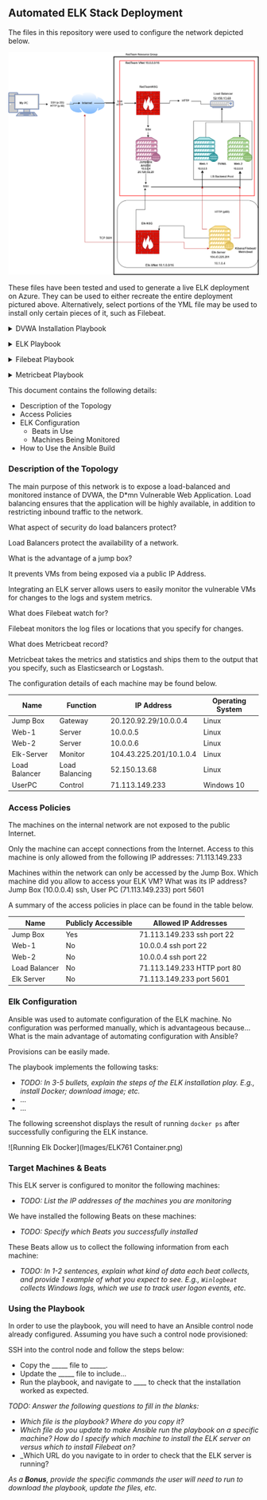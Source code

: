 ## Automated ELK Stack Deployment

The files in this repository were used to configure the network depicted below.

![Elk-Stack](Diagram/Elk-Stack.jpeg)

These files have been tested and used to generate a live ELK deployment on Azure. They can be used to either recreate the entire deployment pictured above. Alternatively, select portions of the YML file may be used to install only certain pieces of it, such as Filebeat.

<p>
<details>
  <summary>DVWA Installation Playbook</summary>
  
  
 <pre><code>---
- name: Config Web VM with Docker
  hosts: webservers
  become: true
  tasks:
  - name: docker.io
    apt:
      force_apt_get: yes
      update_cache: yes
      name: docker.io
      state: present

  - name: Install pip3
    apt:
      force_apt_get: yes
      name: python3-pip
      state: present

  - name: Install Docker python module
    pip:
      name: docker
      state: present

  - name: download and launch a docker web container
    docker_container:
      name: dvwa
      image: cyberxsecurity/dvwa
      state: started
      restart_policy: always
      published_ports: 80:80

   - name: Enable docker service
     systemd:
       name: docker
       enabled: yes</code></pre>
  
   </details>
  </p>
  
 <p>
<details>
  <summary>ELK Playbook</summary>
  
  <pre><code>---
- name: Configure Elk VM with Docker
  hosts: elk
  remote_user: azadmin
  become: true
  tasks:
    - name: Install docker.io
      apt:
        update_cache: yes
        name: docker.io
        state: present

    - name: Install pip3
      apt:
        force_apt_get: yes
        name: python3-pip
        state: present

    - name: Install Docker python module
      pip:
        name: docker
        state: present

    - name: Use more memory
      sysctl:
        name: vm.max_map_count
        value: "262144"
        state: present
        reload: yes

    - name: download and launch a docker elk container
      docker_container:
        name: elk
        image: sebp/elk:761
        state: started
        restart_policy: always
        published_ports:
          - 5601:5601
          - 9200:9200
          - 5044:5044

    - name: Enable service docker on boot
      systemd:
        name: docker
        enabled: yes</code></pre>
 </details>
  </p>

<p>
<details>
    <summary>Filebeat Playbook</summary>
  
<pre><code>---
- name: Installing and Launch Filebeat
  hosts: webservers
  become: yes
  tasks:
 - name: Download filebeat .deb
    command: curl -L -O https://artifacts.elastic.co/downloads/beats/filebeat/filebeat-7.4.0-amd64.deb

  - name: Install .deb file
    command: dpkg -i filebeat-7.4.0-amd64.deb

  - name: Copy
    copy:
      src: /etc/ansible/filebeat-config.yml
      dest: /etc/filebeat/filebeat.yml

  - name: Enable System Module
    command: filebeat modules enable system

  - name: Setup
    command: filebeat setup

 - name: Start service
    command: service filebeat start

  - name: Enable service on boot
    systemd:
      name: filebeat
      enabled: yes</code></pre>          
  </details>
  </p>
  
  <p>
<details>
    <summary>Metricbeat Playbook</summary>
  
 <pre><code>---
- name: Install Metricbeat
  hosts: webservers
  become: true
  tasks:

  - name: Download Metricbeat file
    command: curl -L -O https://artifacts.elastic.co/downloads/beats/metricbeat/metricbeat-7.6.1-amd64.deb

  - name: Install .deb File
    command: sudo dpkg -i metricbeat-7.6.1-amd64.deb

  - name: Copy to Web VMs
    copy:
      src: /etc/ansible/Metricbeat-config.yml
      dest: /etc/metricbeat/metricbeat.yml

  - name: Enable and configure
    command: metricbeat modules enable docker

  - name: Setup
    command: metricbeat setup -e

 - name: Start
    command: service metricbeat start

  - name: Enable Metric on Boot
    systemd:
      name: metricbeat
      enabled: yes</code></pre>
  </details>
  </p>
  
  This document contains the following details:
- Description of the Topology
- Access Policies
- ELK Configuration
  - Beats in Use
  - Machines Being Monitored
- How to Use the Ansible Build


### Description of the Topology

The main purpose of this network is to expose a load-balanced and monitored instance of DVWA, the D*mn Vulnerable Web Application.
Load balancing ensures that the application will be highly available, in addition to restricting inbound traffic to the network.

What aspect of security do load balancers protect? 

Load Balancers protect the availability of a network. 

What is the advantage of a jump box?

It prevents VMs from being exposed via a public IP Address.

Integrating an ELK server allows users to easily monitor the vulnerable VMs for changes to the logs and system metrics.

What does Filebeat watch for?

Filebeat monitors the log files or locations that you specify for changes.

What does Metricbeat record?

Metricbeat takes the metrics and statistics and ships them to the output that you specify, such as Elasticsearch or Logstash.

The configuration details of each machine may be found below.

| Name     | Function | IP Address | Operating System |
|----------|----------|------------|------------------|
| Jump Box | Gateway  | 20.120.92.29/10.0.0.4   | Linux            |
| Web-1    | Server    | 10.0.0.5  | Linux            |
| Web-2    | Server    | 10.0.0.6  | Linux            |
| Elk-Server |Monitor | 104.43.225.201/10.1.0.4 | Linux            |
| Load Balancer | Load Balancing  | 52.150.13.68   | Linux    |
| UserPC | Control  |  71.113.149.233  | Windows 10           |

### Access Policies

The machines on the internal network are not exposed to the public Internet. 

Only the  machine can accept connections from the Internet. Access to this machine is only allowed from the following IP addresses:
71.113.149.233

Machines within the network can only be accessed by the Jump Box.
Which machine did you allow to access your ELK VM? What was its IP address?
Jump Box (10.0.0.4) ssh, User PC (71.113.149.233) port 5601

A summary of the access policies in place can be found in the table below.

| Name     | Publicly Accessible | Allowed IP Addresses |
|----------|---------------------|----------------------|
| Jump Box | Yes                   | 71.113.149.233 ssh port 22   |
| Web-1    | No                    | 10.0.0.4 ssh port 22                     |
| Web-2    | No                    | 10.0.0.4 ssh port 22                     |
| Load Balancer  | No              | 71.113.149.233 HTTP port 80                     |
| Elk Server | No                  |  71.113.149.233 port 5601                    |

### Elk Configuration

Ansible was used to automate configuration of the ELK machine. No configuration was performed manually, which is advantageous because...
What is the main advantage of automating configuration with Ansible?

Provisions can be easily made.

The playbook implements the following tasks:
- _TODO: In 3-5 bullets, explain the steps of the ELK installation play. E.g., install Docker; download image; etc._
- ...
- ...

The following screenshot displays the result of running `docker ps` after successfully configuring the ELK instance.

![Running Elk Docker](Images/ELK761 Container.png)

### Target Machines & Beats
This ELK server is configured to monitor the following machines:
- _TODO: List the IP addresses of the machines you are monitoring_

We have installed the following Beats on these machines:
- _TODO: Specify which Beats you successfully installed_

These Beats allow us to collect the following information from each machine:
- _TODO: In 1-2 sentences, explain what kind of data each beat collects, and provide 1 example of what you expect to see. E.g., `Winlogbeat` collects Windows logs, which we use to track user logon events, etc._

### Using the Playbook
In order to use the playbook, you will need to have an Ansible control node already configured. Assuming you have such a control node provisioned: 

SSH into the control node and follow the steps below:
- Copy the _____ file to _____.
- Update the _____ file to include...
- Run the playbook, and navigate to ____ to check that the installation worked as expected.

_TODO: Answer the following questions to fill in the blanks:_
- _Which file is the playbook? Where do you copy it?_
- _Which file do you update to make Ansible run the playbook on a specific machine? How do I specify which machine to install the ELK server on versus which to install Filebeat on?_
- _Which URL do you navigate to in order to check that the ELK server is running?

_As a **Bonus**, provide the specific commands the user will need to run to download the playbook, update the files, etc._
